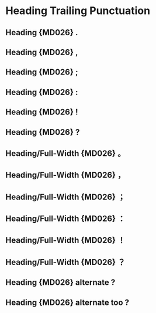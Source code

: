 # Heading Trailing Punctuation

## Heading {MD026} .

## Heading {MD026} ,

## Heading {MD026} ;

## Heading {MD026} :

## Heading {MD026} !

## Heading {MD026} ?

## Heading/Full-Width {MD026} 。

## Heading/Full-Width {MD026} ，

## Heading/Full-Width {MD026} ；

## Heading/Full-Width {MD026} ：

## Heading/Full-Width {MD026} ！

## Heading/Full-Width {MD026} ？

<!-- markdownlint-disable heading-style -->

## Heading {MD026} alternate ? ##

Heading {MD026} alternate too ?
-------------------------------
